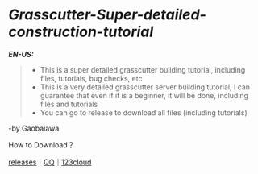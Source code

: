 
# **_Grasscutter-Super-detailed-construction-tutorial_**

**_EN-US:_**
> - This is a super detailed grasscutter building tutorial, including files, tutorials, bug checks, etc
> - This is a very detailed grasscutter server building tutorial, I can guarantee that even if it is a beginner, it will be done, including files and tutorials
> - You can go to release to download all files (including tutorials)

-by Gaobaiawa

How to Download？

[releases](https://github.com/Gaobaiawa/Grasscutter-server-build-Teaching/releases)｜[QQ](http://qm.qq.com/cgi-bin/qm/qr?_wv=1027&k=1nUlmbSaDd8O79kz1WB4jlq7Vw7-X5gQ&authKey=xZK1UjTAt50DVVVzFbS5vSo5hYqUiynlv6VuaRu%2FbpMCYeI5x%2FvhWwBJhduXm6Ah&noverify=0&group_code=158248452)｜[123cloud](https://www.123pan.com/s/HoqUVv-U7SBA)
